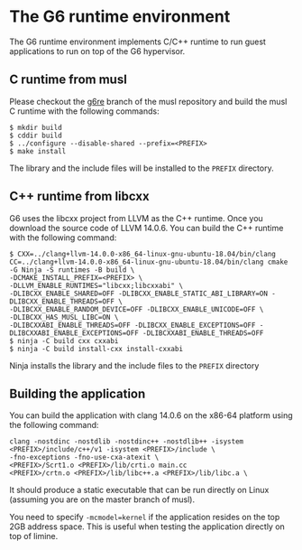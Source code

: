 # The G6 runtime environment


The G6 runtime environment implements C/C++ runtime to run guest applications to run on top of the G6 hypervisor.


## C runtime from musl


Please checkout the [g6re](http://10.3.2.105/haohui/musl) branch of the musl repository and build the musl C runtime with the following commands:

```
$ mkdir build
$ cddir build 
$ ../configure --disable-shared --prefix=<PREFIX>
$ make install
```

The library and the include files will be installed to the `PREFIX` directory.
 

## C++ runtime from libcxx


G6 uses the libcxx project from LLVM as the C++ runtime. Once you download the source code of LLVM 14.0.6. You can build the C++ runtime with the following command:

```
$ CXX=../clang+llvm-14.0.0-x86_64-linux-gnu-ubuntu-18.04/bin/clang CC=../clang+llvm-14.0.0-x86_64-linux-gnu-ubuntu-18.04/bin/clang cmake -G Ninja -S runtimes -B build \
-DCMAKE_INSTALL_PREFIX=<PREFIX> \
-DLLVM_ENABLE_RUNTIMES="libcxx;libcxxabi" \
-DLIBCXX_ENABLE_SHARED=OFF -DLIBCXX_ENABLE_STATIC_ABI_LIBRARY=ON -DLIBCXX_ENABLE_THREADS=OFF \
-DLIBCXX_ENABLE_RANDOM_DEVICE=OFF -DLIBCXX_ENABLE_UNICODE=OFF \
-DLIBCXX_HAS_MUSL_LIBC=ON \
-DLIBCXXABI_ENABLE_THREADS=OFF -DLIBCXX_ENABLE_EXCEPTIONS=OFF -DLIBCXXABI_ENABLE_EXCEPTIONS=OFF -DLIBCXXABI_ENABLE_THREADS=OFF
$ ninja -C build cxx cxxabi
$ ninja -C build install-cxx install-cxxabi
```

Ninja installs the library and the include files to the `PREFIX` directory

## Building the application

You can build the application with clang 14.0.6 on the x86-64 platform using the following command: 

```
clang -nostdinc -nostdlib -nostdinc++ -nostdlib++ -isystem <PREFIX>/include/c++/v1 -isystem <PREFIX>/include \
-fno-exceptions -fno-use-cxa-atexit \
<PREFIX>/Scrt1.o <PREFIX>/lib/crti.o main.cc
<PREFIX>/crtn.o <PREFIX>/lib/libc++.a <PREFIX>/lib/libc.a \
``` 

It should produce a static executable that can be run directly on Linux (assuming you are on the master branch of musl).

You need to specify `-mcmodel=kernel` if the application resides on the top 2GB address space. This is useful when testing the application directly on top of limine. 

